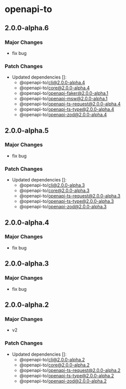 # openapi-to

## 2.0.0-alpha.6

### Major Changes

- fix bug

### Patch Changes

- Updated dependencies []:
  - @openapi-to/cli@2.0.0-alpha.4
  - @openapi-to/core@2.0.0-alpha.4
  - @openapi-to/openapi-faker@2.0.0-alpha.1
  - @openapi-to/openapi-msw@2.0.0-alpha.1
  - @openapi-to/openapi-ts-request@2.0.0-alpha.4
  - @openapi-to/openapi-ts-type@2.0.0-alpha.4
  - @openapi-to/openapi-zod@2.0.0-alpha.4

## 2.0.0-alpha.5

### Major Changes

- fix bug

### Patch Changes

- Updated dependencies []:
  - @openapi-to/cli@2.0.0-alpha.3
  - @openapi-to/core@2.0.0-alpha.3
  - @openapi-to/openapi-ts-request@2.0.0-alpha.3
  - @openapi-to/openapi-ts-type@2.0.0-alpha.3
  - @openapi-to/openapi-zod@2.0.0-alpha.3

## 2.0.0-alpha.4

### Major Changes

- fix bug

## 2.0.0-alpha.3

### Major Changes

- fix bug

## 2.0.0-alpha.2

### Major Changes

- v2

### Patch Changes

- Updated dependencies []:
  - @openapi-to/cli@2.0.0-alpha.2
  - @openapi-to/core@2.0.0-alpha.2
  - @openapi-to/openapi-ts-request@2.0.0-alpha.2
  - @openapi-to/openapi-ts-type@2.0.0-alpha.2
  - @openapi-to/openapi-zod@2.0.0-alpha.2
